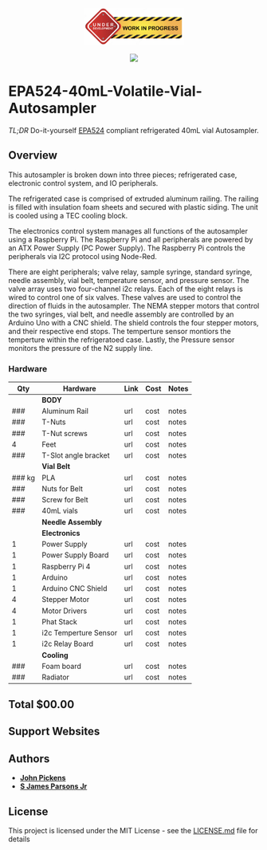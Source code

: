 <p align="center">
<img src="/Images/UnderDevelopment.png" width="200">
</p>

<p align="center">
<img src="/Images/EPA524-40mL-Volatile-Vial-Autosampler.png" width="200">
</p>

# EPA524-40mL-Volatile-Vial-Autosampler

*TL;DR* Do-it-yourself [EPA524](https://www.epa.gov/sites/default/files/2015-06/documents/epa-524.2.pdf) compliant refrigerated 40mL vial Autosampler.  

## Overview

This autosampler is broken down into three pieces; refrigerated case, electronic control system, and IO peripherals.

The refrigerated case is comprised of extruded aluminum railing. The railing is filled with insulation foam sheets and secured with plastic siding. The unit is cooled using a TEC cooling block.

The electronics control system manages all functions of the autosampler using a Raspberry Pi. The Raspberry Pi and all peripherals are powered by an ATX Power Supply (PC Power Supply). The Raspberry Pi controls the peripherals via I2C protocol using Node-Red.

There are eight peripherals; valve relay, sample syringe, standard syringe, needle assembly, vial belt, temperature sensor, and pressure sensor. The valve array uses two four-channel i2c relays. Each of the eight relays is wired to control one of six valves. These valves are used to control the direction of fluids in the autosampler. The NEMA stepper motors that control the two syringes, vial belt, and needle assembly are controlled by an Arduino Uno with a CNC shield. The shield controls the four stepper motors, and their respective end stops.  The temperture sensor montiors the temperture within the refrigeratoed case.  Lastly, the Pressure sensor monitors the pressure of the N2 supply line. 

### Hardware
|Qty | Hardware|Link  |Cost| Notes|
|--|--|--|--|--|
|| **BODY**||||
|###| Aluminum Rail|url|cost|notes| 
|###| T-Nuts |url|cost|notes| 
|###| T-Nut screws |url|cost|notes| 
|4| Feet |url|cost|notes| 
|###| T-Slot angle bracket |url|cost|notes| 
|| **Vial Belt**||||
|### kg| PLA |url|cost|notes| 
|###| Nuts for Belt |url|cost|notes| 
|###| Screw for Belt |url|cost|notes|
|###| 40mL vials |url|cost|notes|
|| **Needle Assembly**||||
|| **Electronics**||||
|1| Power Supply|url|cost|notes|  
|1| Power Supply Board|url|cost|notes| 
|1| Raspberry Pi 4|url|cost|notes| 
|1| Arduino |url|cost|notes| 
|1| Arduino CNC Shield|url|cost|notes|  
|4| Stepper Motor|url|cost|notes| 
|4| Motor Drivers|url|cost|notes| 
|1| Phat Stack|url|cost|notes| 
|1| i2c Temperture Sensor |url|cost|notes| 
|1| i2c Relay Board |url|cost|notes| 
|| **Cooling**||||
|###| Foam board |url|cost|notes| 
|###| Radiator |url|cost|notes| 


## Total $00.00


## Support Websites




## Authors

* **[John Pickens](https://www.linkedin.com/in/john-pickens-5643121/)** 
* **[S James Parsons Jr](https://www.linkedin.com/in/sjamesparsonsjr/)** 


## License

This project is licensed under the MIT License - see the [LICENSE.md](LICENSE.md) file for details


